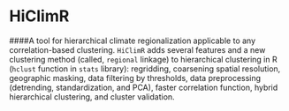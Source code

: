 # HiClimR
####A tool for hierarchical climate regionalization applicable to any correlation-based clustering.
`HiClimR` adds several features and a new clustering method (called, `regional` linkage) to hierarchical clustering in R (`hclust` function in `stats` library): regridding, coarsening spatial resolution, geographic masking, data filtering by thresholds, data preprocessing (detrending, standardization, and PCA), faster correlation function, hybrid hierarchical clustering, and cluster validation.
